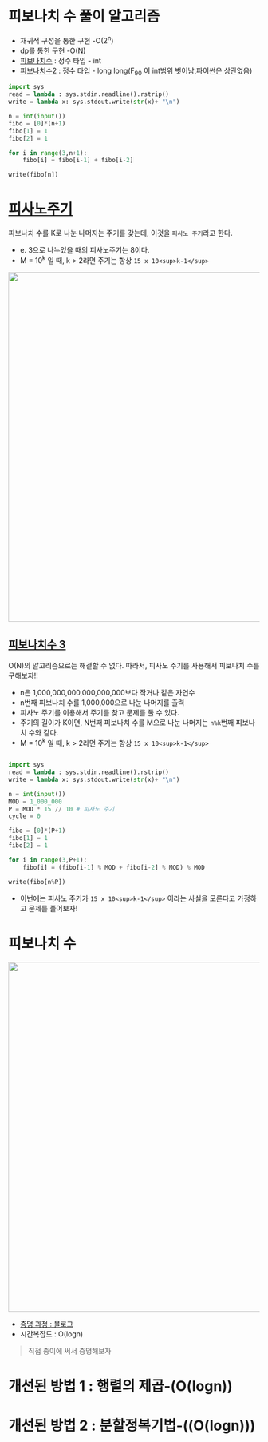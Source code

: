 # 피보나치 수 풀이 알고리즘 
- 재귀적 구성을 통한 구현 -O(2<sup>n</sup>)  
- dp를 통한 구현 -O(N)
- [피보나치수](https://www.acmicpc.net/problem/2747) : 정수 타입 - int 
- [피보나치수2](https://www.acmicpc.net/problem/2748) : 정수 타입 - long long(F<sub>90</sub> 이 int범위 벗어남,파이썬은 상관없음)
```python
import sys
read = lambda : sys.stdin.readline().rstrip()
write = lambda x: sys.stdout.write(str(x)+ "\n")

n = int(input())
fibo = [0]*(n+1)
fibo[1] = 1
fibo[2] = 1

for i in range(3,n+1):
    fibo[i] = fibo[i-1] + fibo[i-2]

write(fibo[n])
```
# [피사노주기](https://www.acmicpc.net/problem/9471)
피보나치 수를 K로 나눈 나머지는 주기를 갖는데, 이것을 `피사노 주기`라고 한다.  
- e. 3으로 나누었을 때의 피사노주기는 8이다.  
- M = 10<sup>k</sup> 일 때, k > 2라면 주기는 항상 `15 x 10<sup>k-1</sup>`
<img  width = "700" src=https://user-images.githubusercontent.com/87055456/161816672-4b8c72ae-6e08-4e0d-8425-16f85e66e91a.png>   

## [피보나치수 3](https://www.acmicpc.net/problem/2747)  

O(N)의 알고리즘으로는 해결할 수 없다. 따라서, 피사노 주기를 사용해서 피보나치 수를 구해보자!!  
- n은 1,000,000,000,000,000,000보다 작거나 같은 자연수  
- n번째 피보나치 수를 1,000,000으로 나눈 나머지를 출력  
- 피사노 주기를 이용해서 주기를 찾고 문제를 풀 수 있다.  
- 주기의 길이가 K이면, N번째 피보나치 수를 M으로 나눈 나머지는 `n%k`번째 피보나치 수와 같다.  
- M = 10<sup>k</sup> 일 때, k > 2라면 주기는 항상 `15 x 10<sup>k-1</sup>` 
```python

import sys
read = lambda : sys.stdin.readline().rstrip()
write = lambda x: sys.stdout.write(str(x)+ "\n")

n = int(input())
MOD = 1_000_000
P = MOD * 15 // 10 # 피사노 주기
cycle = 0

fibo = [0]*(P+1)
fibo[1] = 1
fibo[2] = 1

for i in range(3,P+1):
    fibo[i] = (fibo[i-1] % MOD + fibo[i-2] % MOD) % MOD

write(fibo[n%P])
```
- 이번에는 피사노 주기가  `15 x 10<sup>k-1</sup>` 이라는 사실을 모른다고 가정하고 문제를 풀어보자!
# 피보나치 수
<img  width = "700" src="https://user-images.githubusercontent.com/87055456/161807165-05c46cbe-2636-4ff6-b310-2478c62c24b8.png">  


- [증명 과정 : 블로그](https://m.blog.naver.com/PostView.naver?isHttpsRedirect=true&blogId=yh6613&logNo=220466353281)  
- 시간복잡도 : O(logn)  

> 직접 종이에 써서 증명해보자

# 개선된 방법 1 : 행렬의 제곱-(O(logn))

# 개선된 방법 2 : 분할정복기법-((O(logn)))
